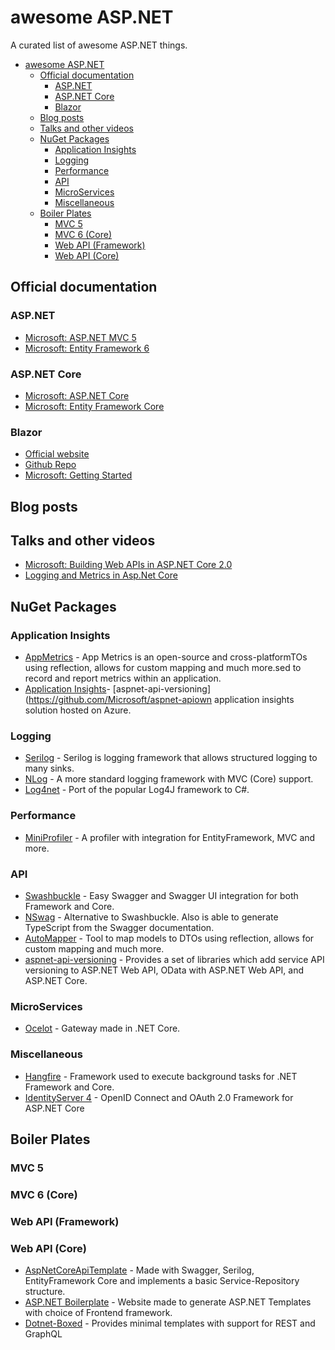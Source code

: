# awesome ASP.NET

A curated list of awesome ASP.NET things.

- [awesome ASP.NET](#awesome-aspnet)
  - [Official documentation](#official-documentation)
    - [ASP.NET](#aspnet)
    - [ASP.NET Core](#aspnet-core)
    - [Blazor](#blazor)
  - [Blog posts](#blog-posts)
  - [Talks and other videos](#talks-and-other-videos)
  - [NuGet Packages](#nuget-packages)
    - [Application Insights](#application-insights)
    - [Logging](#logging)
    - [Performance](#performance)
    - [API](#api)
    - [MicroServices](#microservices)
    - [Miscellaneous](#miscellaneous)
  - [Boiler Plates](#boiler-plates)
    - [MVC 5](#mvc-5)
    - [MVC 6 (Core)](#mvc-6-core)
    - [Web API (Framework)](#web-api-framework)
    - [Web API (Core)](#web-api-core)

## Official documentation

### ASP.NET

- [Microsoft: ASP.NET MVC 5](https://docs.microsoft.com/en-us/aspnet/mvc/mvc5)
- [Microsoft: Entity Framework 6](https://docs.microsoft.com/en-us/ef/ef6/)

### ASP.NET Core

- [Microsoft: ASP.NET Core](https://docs.microsoft.com/en-us/aspnet/core/mvc/overview?view=aspnetcore-2.2)
- [Microsoft: Entity Framework Core](https://docs.microsoft.com/en-us/ef/core/)

### Blazor

- [Official website](https://blazor.net)
- [Github Repo](https://github.com/aspnet/Blazor)
- [Microsoft: Getting Started](https://docs.microsoft.com/en-us/aspnet/core/client-side/spa/blazor/get-started?view=aspnetcore-3.0&tabs=visual-studio)

## Blog posts

## Talks and other videos

- [Microsoft: Building Web APIs in ASP.NET Core 2.0](https://www.youtube.com/watch?v=aIkpVzqLuhA)
- [Logging and Metrics in Asp.Net Core](https://www.youtube.com/watch?v=8vmhzV42hI8)

## NuGet Packages

### Application Insights

- [AppMetrics](https://app-metrics.io/) - App Metrics is an open-source and cross-platformTOs using reflection, allows for custom mapping and much more.sed to record and report metrics within an application.
- [Application Insights](https://docs.microsoft.com/en-us/azure/azure-monitor/app/asp-net)- [aspnet-api-versioning](https://github.com/Microsoft/aspnet-apiown application insights solution hosted on Azure.

### Logging

- [Serilog](https://serilog.net/) - Serilog is logging framework that allows structured logging to many sinks.
- [NLog](https://nlog-project.org/) - A more standard logging framework with MVC (Core) support.
- [Log4net](https://logging.apache.org/log4net/) - Port of the popular Log4J framework to C#.

### Performance

- [MiniProfiler](https://miniprofiler.com) - A profiler with integration for EntityFramework, MVC and more.

### API

- [Swashbuckle](https://github.com/domaindrivendev/Swashbuckle) - Easy Swagger and Swagger UI integration for both Framework and Core.
- [NSwag](https://github.com/RicoSuter/NSwag) - Alternative to Swashbuckle. Also is able to generate TypeScript from the Swagger documentation.
- [AutoMapper](https://automapper.org/) - Tool to map models to DTOs using reflection, allows for custom mapping and much more.
- [aspnet-api-versioning](https://github.com/Microsoft/aspnet-api-versioning) - Provides a set of libraries which add service API versioning to ASP.NET Web API, OData with ASP.NET Web API, and ASP.NET Core.

### MicroServices

- [Ocelot](https://github.com/ThreeMammals/Ocelot) - Gateway made in .NET Core.

### Miscellaneous

- [Hangfire](https://www.hangfire.io/) - Framework used to execute background tasks for .NET Framework and Core.
- [IdentityServer 4](https://identityserver.io/) - OpenID Connect and OAuth 2.0 Framework for ASP.NET Core

## Boiler Plates

### MVC 5

### MVC 6 (Core)

### Web API (Framework)

### Web API (Core)

- [AspNetCoreApiTemplate](https://github.com/bartdebever/AspNetCoreApiTemplate) - Made with Swagger, Serilog, EntityFramework Core and implements a basic Service-Repository structure.
- [ASP.NET Boilerplate](https://aspnetboilerplate.com/Templates) - Website made to generate ASP.NET Templates with choice of Frontend framework.
- [Dotnet-Boxed](https://github.com/Dotnet-Boxed/Templates) - Provides minimal templates with support for REST and GraphQL
